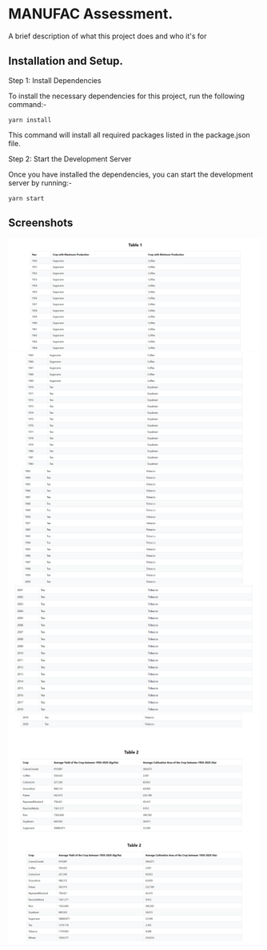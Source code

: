 
# MANUFAC Assessment.

A brief description of what this project does and who it's for


## Installation and Setup.
Step 1: Install Dependencies

To install the necessary dependencies for this project, run the following command:-

    yarn install

This command will install all required packages listed in the package.json file.

Step 2: Start the Development Server

Once you have installed the dependencies, you can start the development server by running:-

    yarn start



## Screenshots

![App Screenshot](screenshots/1.png)
![App Screenshot](screenshots/2.png)
![App Screenshot](screenshots/3.png)
![App Screenshot](screenshots/4.png)
![App Screenshot](screenshots/5.png)
![App Screenshot](screenshots/6.png)

